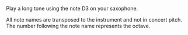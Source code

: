 Play a long tone using the note D3 on your saxophone.

All note names are transposed to the instrument and not in concert pitch. The number following the
note name represents the octave.
